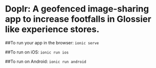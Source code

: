 # Doplr: A geofenced image-sharing app to increase footfalls in Glossier like experience stores.

##To run your app in the browser:
`ionic serve`

##To run on iOS:
`ionic run ios`

##To run on Android:
`ionic run android`
